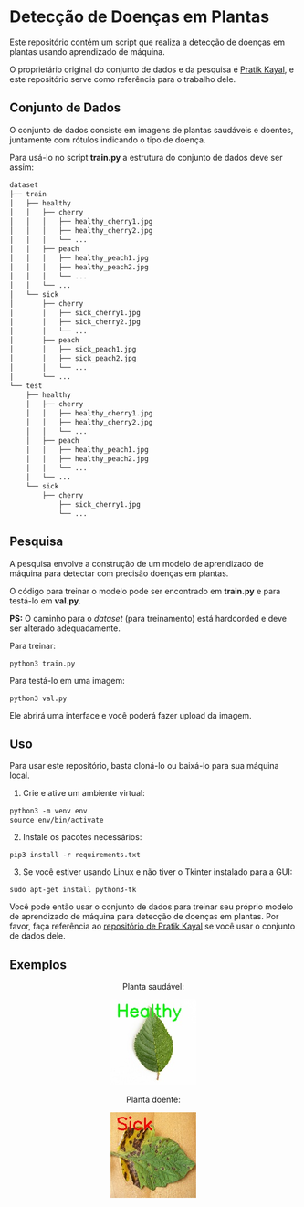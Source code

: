 # Detecção de Doenças em Plantas

Este repositório contém um script que realiza a detecção de doenças em plantas usando aprendizado de máquina.

O proprietário original do conjunto de dados e da pesquisa é [Pratik Kayal](https://github.com/pratikkayal/PlantDoc-Dataset), e este repositório serve como referência para o trabalho dele.

## Conjunto de Dados

O conjunto de dados consiste em imagens de plantas saudáveis e doentes, juntamente com rótulos indicando o tipo de doença.

Para usá-lo no script **train.py** a estrutura do conjunto de dados deve ser assim:
```
dataset
├── train
│   ├── healthy
│   │   ├── cherry
│   │   │   ├── healthy_cherry1.jpg
│   │   │   ├── healthy_cherry2.jpg
│   │   │   └── ...
│   │   ├── peach
│   │   │   ├── healthy_peach1.jpg
│   │   │   ├── healthy_peach2.jpg
│   │   │   └── ...
│   │   └── ...
│   └── sick
│       ├── cherry
│       │   ├── sick_cherry1.jpg
│       │   ├── sick_cherry2.jpg
│       │   └── ...
│       ├── peach
│       │   ├── sick_peach1.jpg
│       │   ├── sick_peach2.jpg
│       │   └── ...
│       └── ...
└── test
    ├── healthy
    │   ├── cherry
    │   │   ├── healthy_cherry1.jpg
    │   │   ├── healthy_cherry2.jpg
    │   │   └── ...
    │   ├── peach
    │   │   ├── healthy_peach1.jpg
    │   │   ├── healthy_peach2.jpg
    │   │   └── ...
    │   └── ...
    └── sick
        ├── cherry
            ├── sick_cherry1.jpg
            └── ...
```

## Pesquisa

A pesquisa envolve a construção de um modelo de aprendizado de máquina para detectar com precisão doenças em plantas.

O código para treinar o modelo pode ser encontrado em **train.py** e para testá-lo em **val.py**.

**PS:** O caminho para o *dataset* (para treinamento) está hardcorded e deve ser alterado adequadamente.

Para treinar:
```
python3 train.py
```

Para testá-lo em uma imagem:
```
python3 val.py
```

Ele abrirá uma interface e você poderá fazer upload da imagem.

## Uso

Para usar este repositório, basta cloná-lo ou baixá-lo para sua máquina local.

1. Crie e ative um ambiente virtual:
```
python3 -m venv env
source env/bin/activate
```

2. Instale os pacotes necessários:
```
pip3 install -r requirements.txt
```

3. Se você estiver usando Linux e não tiver o Tkinter instalado para a GUI:
```
sudo apt-get install python3-tk
```

Você pode então usar o conjunto de dados para treinar seu próprio modelo de aprendizado de máquina para detecção de doenças em plantas. Por favor, faça referência ao [repositório de Pratik Kayal](https://github.com/pratikkayal/PlantDoc-Dataset) se você usar o conjunto de dados dele.

## Exemplos

<div align="center" display="flex">
Planta saudável:

![Exemplo de imagem de saída](assets/planta_prediction.jpg)

Planta doente:

![Planta doente](assets/sept_prediction.jpg)

</div>

